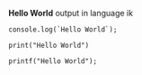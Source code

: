 **Hello World** output in language ik

```console.log(`Hello World`);```

```print("Hello World")```

```printf("Hello World");```
